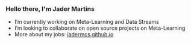 ### Hello there, I'm Jader Martins


- I’m currently working on Meta-Learning and Data Streams
- I’m looking to collaborate on open source projects on Meta-Learning
- More about my jobs: [jadermcs.github.io](https://jadermcs.github.io)

<!--
**jadermcs/jadermcs** is a ✨ _special_ ✨ repository because its `README.md` (this file) appears on your GitHub profile.

Here are some ideas to get you started:

- 🌱 I’m currently learning ...
- 👯 I’m looking to collaborate on ...
- 🤔 I’m looking for help with ...
- 💬 Ask me about ...
- 📫 How to reach me: ...
- 😄 Pronouns: ...
- ⚡ Fun fact: ...
-->
